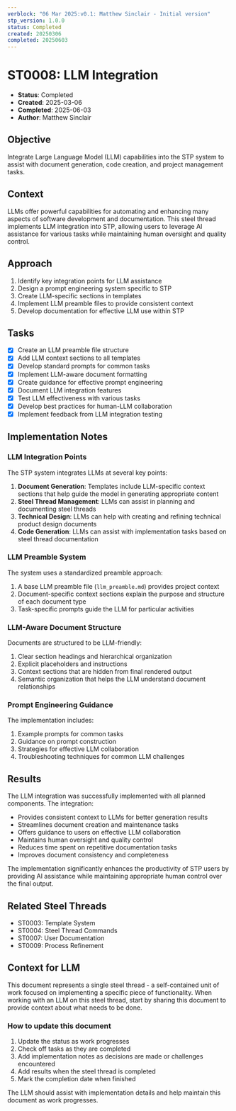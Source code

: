 ```yaml
---
verblock: "06 Mar 2025:v0.1: Matthew Sinclair - Initial version"
stp_version: 1.0.0
status: Completed
created: 20250306
completed: 20250603
---
```

# ST0008: LLM Integration

- **Status**: Completed
- **Created**: 2025-03-06
- **Completed**: 2025-06-03
- **Author**: Matthew Sinclair

## Objective

Integrate Large Language Model (LLM) capabilities into the STP system to assist with document generation, code creation, and project management tasks.

## Context

LLMs offer powerful capabilities for automating and enhancing many aspects of software development and documentation. This steel thread implements LLM integration into STP, allowing users to leverage AI assistance for various tasks while maintaining human oversight and quality control.

## Approach

1. Identify key integration points for LLM assistance
2. Design a prompt engineering system specific to STP
3. Create LLM-specific sections in templates
4. Implement LLM preamble files to provide consistent context
5. Develop documentation for effective LLM use within STP

## Tasks

- [x] Create an LLM preamble file structure
- [x] Add LLM context sections to all templates
- [x] Develop standard prompts for common tasks
- [x] Implement LLM-aware document formatting
- [x] Create guidance for effective prompt engineering
- [x] Document LLM integration features
- [x] Test LLM effectiveness with various tasks
- [x] Develop best practices for human-LLM collaboration
- [x] Implement feedback from LLM integration testing

## Implementation Notes

### LLM Integration Points

The STP system integrates LLMs at several key points:

1. **Document Generation**: Templates include LLM-specific context sections that help guide the model in generating appropriate content
2. **Steel Thread Management**: LLMs can assist in planning and documenting steel threads
3. **Technical Design**: LLMs can help with creating and refining technical product design documents
4. **Code Generation**: LLMs can assist with implementation tasks based on steel thread documentation

### LLM Preamble System

The system uses a standardized preamble approach:

1. A base LLM preamble file (`llm_preamble.md`) provides project context
2. Document-specific context sections explain the purpose and structure of each document type
3. Task-specific prompts guide the LLM for particular activities

### LLM-Aware Document Structure

Documents are structured to be LLM-friendly:

1. Clear section headings and hierarchical organization
2. Explicit placeholders and instructions
3. Context sections that are hidden from final rendered output
4. Semantic organization that helps the LLM understand document relationships

### Prompt Engineering Guidance

The implementation includes:

1. Example prompts for common tasks
2. Guidance on prompt construction
3. Strategies for effective LLM collaboration
4. Troubleshooting techniques for common LLM challenges

## Results

The LLM integration was successfully implemented with all planned components. The integration:

- Provides consistent context to LLMs for better generation results
- Streamlines document creation and maintenance tasks
- Offers guidance to users on effective LLM collaboration
- Maintains human oversight and quality control
- Reduces time spent on repetitive documentation tasks
- Improves document consistency and completeness

The implementation significantly enhances the productivity of STP users by providing AI assistance while maintaining appropriate human control over the final output.

## Related Steel Threads

- ST0003: Template System
- ST0004: Steel Thread Commands
- ST0007: User Documentation
- ST0009: Process Refinement

## Context for LLM

This document represents a single steel thread - a self-contained unit of work focused on implementing a specific piece of functionality. When working with an LLM on this steel thread, start by sharing this document to provide context about what needs to be done.

### How to update this document

1. Update the status as work progresses
2. Check off tasks as they are completed
3. Add implementation notes as decisions are made or challenges encountered
4. Add results when the steel thread is completed
5. Mark the completion date when finished

The LLM should assist with implementation details and help maintain this document as work progresses.
